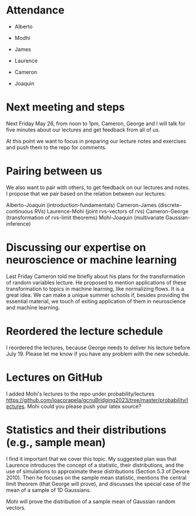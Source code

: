 # Attendance

- Alberto

- Modhi

- James

- Laurence

- Cameron

- Joaquin

# Next meeting and steps

Next Friday May 26, from noon to 1pm, Cameron, George and I will talk for five minutes about our lectures and get feedback from all of us.

At this point we want to focus in preparing our lecture notes and exercises and push them to the repo for comments.

# Pairing between us

We also want to pair with others, to get feedback on our lectures and notes. I propose that we pair based on the relation between our lectures:

Alberto-Joaquin (introduction-fundamentals)
Cameron-James (discrete-continuous RVs)
Laurence-Mohi (joint rvs-vectors of rvs)
Cameron-George (transformation of rvs-limit theorems)
Mohi-Joaquin (multivariate Gaussian-inference)

# Discussing our expertise on neuroscience or machine learning

Last Friday Cameron told me briefly about his plans for the transformation of random variables lecture. He proposed to mention applications of these transformation to topics in machine learning, like normalizing flows. It is a great idea. We can make a unique summer schools if, besides providing the essential material, we touch of exiting application of them in neuroscience and machine learning.

# Reordered the lecture schedule

I reordered the lectures, because George needs to deliver his lecture before July 19. Please let me know if you have any problem with the new schedule.

# Lectures on GitHub

I added Mohi's lectures to the repo under probability/lectures https://github.com/joacorapela/gcnuBridging2023/tree/master/probability/lectures. Mohi could you please push your latex source?

# Statistics and their distributions (e.g., sample mean)

I find it important that we cover this topic. My suggested plan was that Laurence introduces the concept of a statistic, their distributions, and the use of simulations to approximate these distributions (Section 5.3 of Devore 2010). Then he focuses on the sample mean statistic, mentions the central limit theorem (that George will prove), and discusses the special case of the mean of a sample of 1D Gaussians.

Mohi will prove the distribution of a sample mean of Gaussian random vectors.
